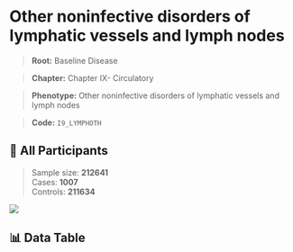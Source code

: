 # Other noninfective disorders of lymphatic vessels and lymph nodes

> **Root:** Baseline Disease  

> **Chapter:** Chapter IX- Circulatory  

> **Phenotype:** Other noninfective disorders of lymphatic vessels and lymph nodes  

> **Code:** `I9_LYMPHOTH`

## 🧪 All Participants  
> Sample size: **212641**  
> Cases: **1007**  
> Controls: **211634**
<img src="/Sensitive/Figures/ALL/Incidence/I9_LYMPHOTH.png"/>

## 📊 Data Table
<CsvTableMRF src="/Sensitive/Data/ALL/Incidence/COX_I9_LYMPHOTH.csv"/>


